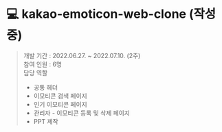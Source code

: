 #  💻 kakao-emoticon-web-clone (작성중)
  
> 개발 기간 : 2022.06.27. ~ 2022.07.10. (2주)  
> 참여 인원 : 6명  
> 담당 역할  
> - 공통 헤더  
> - 이모티콘 검색 페이지  
> - 인기 이모티콘 페이지  
> - 관리자 - 이모티콘 등록 및 삭제 페이지  
> - PPT 제작  
